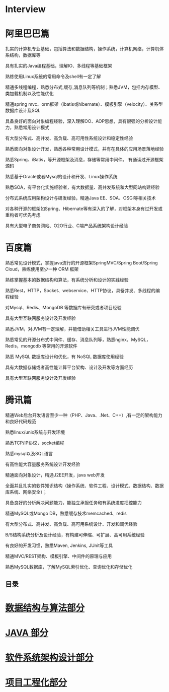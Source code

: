 # Interview

# 阿里巴巴篇

扎实的计算机专业基础，包括算法和数据结构，操作系统，计算机网络，计算机体系结构，数据库等

具有扎实的Java编程基础，理解IO、多线程等基础框架

熟练使用Linux系统的常用命令及shell有一定了解

精通多线程编程，熟悉分布式,缓存,消息队列等机制；熟悉JVM，包括内存模型、类加载机制以及性能优化

精通spring mvc、orm框架（ibatis或hibernate）、模板引擎（velocity）、关系型数据库设计及SQL

具备良好的面向对象编程经验，深入理解OO、AOP思想，具有很强的分析设计能力，熟悉常用设计模式

有大型分布式、高并发、高负载、高可用性系统设计和稳定性经验

熟悉面向对象设计开发，熟悉各种常用设计模式，并有在具体的应用场景落地经验

熟悉Spring、iBatis，等开源框架及消息，存储等常用中间件。 有通读过开源框架源码

熟悉基于Oracle或者Mysql的设计和开发、Linux操作系统

熟悉SOA，有平台化实施经验者，有大数据量、高并发系统和大型网站构建经验

分布式系统应用架构设计与研发经验，精通Java EE、SOA、OSGI等相关技术

对各种开源的框架如Spring、Hibernate等有深入的了解，对框架本身有过开发或重构者可优先考虑

具有大型电子商务网站、O2O行业、C端产品系统架构设计经验

# 百度篇

熟悉常见设计模式，掌握java流行的开源框架SpringMVC/Spring Boot/Spring Cloud，熟练使用至少一种 ORM 框架

熟练掌握基本的数据结构和算法，有系统分析和设计的实践经验

熟悉Rest，HTTP，Socket、webservice、HTTP协议，具备并发、多线程的编程经验

对Mysql、Redis、MongoDB 等数据库有研究或者项目经验

具有大型互联网服务设计及开发经验

熟悉JVM，对JVM有一定理解，并能借助相关工具进行JVM性能调优

熟悉常见的开源分布式中间件、缓存、消息队列等，熟悉nginx，MySQL，Redis，mongodb 等常用的开源软件

熟悉 MySQL 数据库设计和优化，有 NoSQL 数据库使用经验

具有大数据存储或者高性能计算平台架构、设计及开发等方面经历

具有大型互联网服务设计及开发经验

# 腾讯篇

精通Web后台开发语言至少一种（PHP、Java、.Net、C++）,有一定的架构能力和良好代码规范

熟悉linux/unix系统与开发环境

熟悉TCP/IP协议，socket编程

熟悉mysql以及SQL语言

有高性能大容量服务系统设计开发经验

精通面向对象设计，精通J2EE开发，java web开发

全面并且扎实的软件知识结构（操作系统、软件工程、设计模式、数据结构、数据库系统、网络安全）；

具备良好的分析解决问题能力，能独立承担任务和有系统进度把控能力

精通MySQL或Mongo DB，熟悉缓存技术memcached、redis

有大型分布式、高并发、高负载、高可用系统设计、开发和调优经验

B/S结构系统分析及设计经验，有构建可伸缩、可扩展、高可用系统经验

有良好的开发习惯，熟悉Maven, Jenkins, JUnit等工具

精通MVC/REST架构、模板引擎、中间件的原理与应用

熟悉MySQL数据库，了解MySQL索引优化、查询优化和存储优化



目录
---

# [数据结构与算法部分](https://github.com/stevenli91748/Data-Structure-and-Algorithmic/blob/master/README.md)

# [JAVA 部分](https://github.com/stevenli91748/JAVA-Architecture/tree/master/Interview)

# [软件系统架构设计部分](https://github.com/stevenli91748/Software-Architecture-Design/tree/master/Interview)

# [项目工程化部分](https://github.com/stevenli91748/Engineering-special/blob/master/Interview.md)




